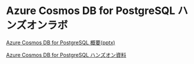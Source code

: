 # Azure Cosmos DB for PostgreSQL ハンズオンラボ

[Azure Cosmos DB for PostgreSQL 概要(pptx)](./2023.03.01_Citus.pdf)

[Azure Cosmos DB for PostgreSQL ハンズオン資料](./01_HandsOnLab.md)
